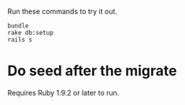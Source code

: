 

Run these commands to try it out.

```
bundle
rake db:setup
rails s
```
# Do seed after the migrate
Requires Ruby 1.9.2 or later to run.
